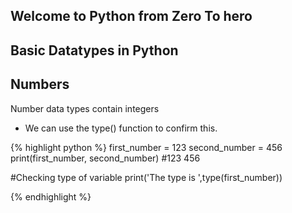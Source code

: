 ## Welcome to Python from Zero To hero


## Basic Datatypes in Python

## Numbers
Number data types contain integers
- We can use the type() function to confirm this.

{% highlight python %}
 first_number = 123
 second_number = 456
 print(first_number, second_number) #123 456

 #Checking type of variable
 print('The type is ',type(first_number))

 {% endhighlight %}




